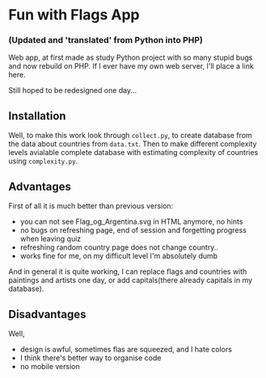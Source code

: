 # Fun with Flags App 
### (Updated and 'translated' from Python into PHP)

Web app, at first made as study Python project with so many stupid bugs and now rebuild on PHP.
If I ever have my own web server, I'll place a link here.

Still hoped to be redesigned one day...


## Installation

Well, to make this work look through `collect.py`, to create database from the data about countries from `data.txt`. Then to make different complexity levels avialable complete database with estimating complexity of countries using `complexity.py`.

## Advantages

First of all it is much better than previous version:
*   you can not see Flag_og_Argentina.svg in HTML anymore, no hints
*   no bugs on refreshing page, end of session and forgetting progress when leaving quiz
*   refreshing random country page does not change country..
*   works fine for me, on my difficult level I'm absolutely dumb

And in general it is quite working, I can replace flags and countries with paintings and artists one day, or add capitals(there already capitals in my database).

## Disadvantages
Well,
*   design is awful, sometimes flas are squeezed, and I hate colors
*   I think there's better way to organise code
*   no mobile version

